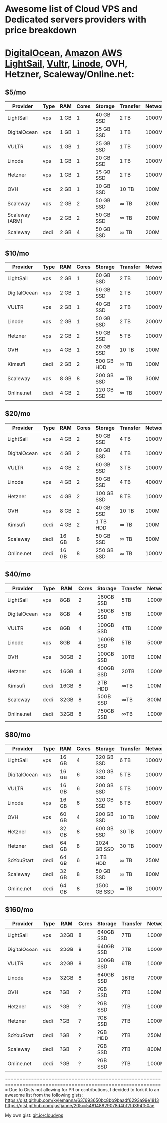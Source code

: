 # Awesome list of Cloud VPS and Dedicated servers providers with price breakdown

[DigitalOcean](https://www.digitalocean.com/pricing/), [Amazon AWS LightSail](https://aws.amazon.com/lightsail/pricing/), [Vultr](https://www.vultr.com/pricing/), [Linode](https://www.linode.com/pricing#all), OVH, Hetzner, Scaleway/Online.net:
=============================================================================================================


$5/mo
-----

| Provider               | Type | RAM   | Cores | Storage    | Transfer | Network | Price |
| ---------------------- | ---- | ----- | ----- | ---------- | -------- | ------- | ----- |
| LightSail              |  vps |   1 GB |     1 |   40 GB SSD |      2 TB |   1000M | 5.00  |
| DigitalOcean           |  vps |   1 GB |     1 |   25 GB SSD |      1 TB |   1000M | 5.00  |
| VULTR                  |  vps |   1 GB |     1 |   25 GB SSD |      1 TB |   1000M | 5.00  |
| Linode                 |  vps |   1 GB |     1 |   20 GB SSD |      1 TB |   1000M | 5.00  |
| Hetzner                |  vps |   1 GB |     1 |   25 GB SSD |      2 TB |   1000M | 5.19  |
| OVH                    |  vps |   2 GB |     1 |   10 GB SSD |     10 TB |    100M | 3.80  |
| Scaleway               |  vps |   2 GB |     2 |   50 GB SSD |      ∞ TB |    200M | 3.26  |
| Scaleway (ARM)         |  vps |   2 GB |     2 |   50 GB SSD |      ∞ TB |    200M | 3.26  |
| Scaleway               | dedi |   2 GB |     4 |   50 GB SSD |      ∞ TB |    200M | 3.26  |

$10/mo
------

| Provider               | Type | RAM   | Cores | Storage    | Transfer | Network |
| ---------------------- | ---- | ----- | ----- | ---------- | -------- | ------- |
| LightSail              |  vps |   2 GB |     1 |   60 GB SSD |      2 TB |   1000M |
| DigitalOcean           |  vps |   2 GB |     1 |   50 GB SSD |      2 TB |   1000M |
| VULTR                  |  vps |   2 GB |     1 |   40 GB SSD |      2 TB |   1000M |
| Linode                 |  vps |   2 GB |     1 |   50 GB SSD |      2 TB |   2000M |
| Hetzner                |  vps |   2 GB |     2 |   50 GB SSD |      5 TB |   1000M |
| OVH                    |  vps |   4 GB |     1 |   20 GB SSD |     10 TB |    100M |
| Kimsufi                | dedi |   2 GB |     2 |  500 GB HDD |      ∞ TB |    100M |
| Scaleway               |  vps |   8 GB |     8 |  200 GB SSD |      ∞ TB |    300M |
| Online.net             | dedi |   4 GB |     2 |  120 GB SSD |      ∞ TB |   1000M |

$20/mo
------

| Provider               | Type | RAM   | Cores | Storage    | Transfer | Network |
| ---------------------- | ---- | ----- | ----- | ---------- | -------- | ------- |
| LightSail              |  vps |   4 GB |     2 |   80 GB SSD |      4 TB |   1000M |
| DigitalOcean           |  vps |   4 GB |     2 |   80 GB SSD |      4 TB |   1000M |
| VULTR                  |  vps |   4 GB |     2 |   60 GB SSD |      3 TB |   1000M |
| Linode                 |  vps |   4 GB |     2 |   80 GB SSD |      4 TB |   4000M |
| Hetzner                |  vps |   4 GB |     2 |  100 GB SSD |      8 TB |   1000M |
| OVH                    |  vps |   8 GB |     2 |   40 GB SSD |     10 TB |    100M |
| Kimsufi                | dedi |   4 GB |     2 |    1 TB HDD |      ∞ TB |    100M |
| Scaleway               | dedi |  16 GB |     8 |   50 GB SSD |      ∞ TB |    500M |
| Online.net             | dedi |  16 GB |     8 |  250 GB SSD |      ∞ TB |   1000M |

$40/mo
------

| Provider               | Type | RAM   | Cores | Storage    | Transfer | Network |
| ---------------------- | ---- | ----- | ----- | ---------- | -------- | ------- |
| LightSail              |  vps |   8GB |     2 |  160GB SSD |      5TB |   1000M |
| DigitalOcean           |  vps |   8GB |     4 |  160GB SSD |      5TB |   1000M |
| VULTR                  |  vps |   8GB |     4 |  100GB SSD |      4TB |   1000M |
| Linode                 |  vps |   8GB |     4 |  160GB SSD |      5TB |   5000M |
| OVH                    |  vps |  30GB |     2 |  100GB SSD |     10TB |    100M |
| Hetzner                |  vps |  16GB |     4 |  400GB SSD |     20TB |   1000M |
| Kimsufi                | dedi |  16GB |     8 |    2TB HDD |      ∞TB |    100M |
| Scaleway               | dedi |  32GB |     8 |   50GB SSD |      ∞TB |    800M |
| Online.net             | dedi |  32GB |     8 |  750GB SSD |      ∞TB |   1000M |

$80/mo
------

| Provider               | Type | RAM   | Cores | Storage    | Transfer | Network |
| ---------------------- | ---- | ----- | ----- | ---------- | -------- | ------- |
| LightSail              |  vps |  16 GB |     4 |  320 GB SSD |      6 TB |   1000M |
| DigitalOcean           |  vps |  16 GB |     6 |  320 GB SSD |      5 TB |   1000M |
| VULTR                  |  vps |  16 GB |     6 |  200 GB SSD |      5 TB |   1000M |
| Linode                 |  vps |  16 GB |     6 |  320 GB SSD |      8 TB |   6000M |
| OVH                    |  vps |  60 GB |     4 |  200 GB SSD |     10 TB |    100M |
| Hetzner                |  vps |  32 GB |     8 |  600 GB SSD |     30 TB |   1000M |
| Hetzner                | dedi |  64 GB |     8 | 1024 GB SSD |     30 TB |   1000M |
| SoYouStart             | dedi |  64 GB |     6 |    3 TB HDD |      ∞ TB |    250M |
| Scaleway               | dedi |  32 GB |     8 |   50 GB SSD |      ∞ TB |    800M |
| Online.net             | dedi |  64 GB |     8 | 1500 GB SSD |      ∞ TB |   1000M |

$160/mo
------

| Provider               | Type | RAM   | Cores | Storage    | Transfer | Network |
| ---------------------- | ---- | ----- | ----- | ---------- | -------- | ------- |
| LightSail              |  vps |  32GB |     8 |  640GB SSD |      7TB |   1000M |
| DigitalOcean           |  vps |  32GB |     8 |  640GB SSD |      7TB |   1000M |
| VULTR                  |  vps |  32GB |     8 |  300GB SSD |      6TB |   1000M |
| Linode                 |  vps |  32GB |     8 |  640GB SSD |     16TB |   7000M |
| OVH                    |  vps |  ?GB  |     ? |    ?GB SSD |      ?TB |    100M |
| Hetzner                |  vps |  ?GB  |     ? |    ?GB SSD |      ?TB |   1000M |
| Hetzner                | dedi |  ?GB  |     ? |    ?GB SSD |      ?TB |   1000M |
| SoYouStart             | dedi |  ?GB  |     ? |    ?GB HDD |      ?TB |    250M |
| Scaleway               | dedi |  ?GB  |     ? |    ?GB SSD |      ?TB |    800M |
| Online.net             | dedi |  ?GB  |     ? |    ?GB SSD |      ?TB |   1000M |



=============================================================================================================
Due to Gists not allowing for PR or contributions, I decided to fork it to an awesome list from the following gists:
https://gist.github.com/kylemanna/637693650bc8bb9baadf6293a99e1813
https://gist.github.com/justjanne/205cc548148829078d4bf2fd394f50ae

My own gist: [git.io/cloudvps](https://git.io/cloudvps)

